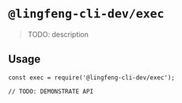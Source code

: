 # `@lingfeng-cli-dev/exec`

> TODO: description

## Usage

```
const exec = require('@lingfeng-cli-dev/exec');

// TODO: DEMONSTRATE API
```
